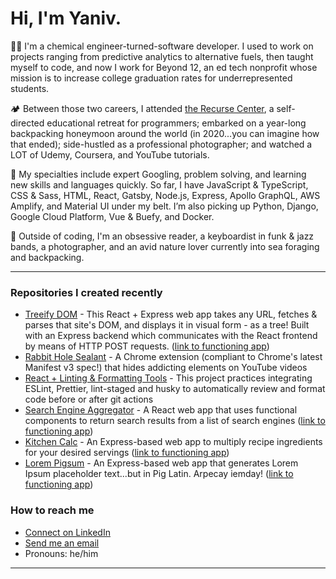# Hi, I'm Yaniv.

🧑‍🔬 I'm a chemical engineer-turned-software developer. I used to work on projects ranging from predictive analytics to alternative fuels, then taught myself to code, and now I work for Beyond 12, an ed tech nonprofit whose mission is to increase college graduation rates for underrepresented students.

🏕️ Between those two careers, I attended [the Recurse Center](https://www.recurse.com/), a self-directed educational retreat for programmers; embarked on a year-long backpacking honeymoon around the world (in 2020...you can imagine how that ended); side-hustled as a professional photographer; and watched a LOT of Udemy, Coursera, and YouTube tutorials.

👾 My specialties include expert Googling, problem solving, and learning new skills and languages quickly. So far, I have JavaScript & TypeScript, CSS & Sass, HTML, React, Gatsby, Node.js, Express, Apollo GraphQL, AWS Amplify, and Material UI under my belt. I’m also picking up Python, Django, Google Cloud Platform, Vue & Buefy, and Docker. 

🎹 Outside of coding, I'm an obsessive reader, a keyboardist in funk & jazz bands, a photographer, and an avid nature lover currently into sea foraging and backpacking. 

---

### Repositories I created recently
- [Treeify DOM](https://github.com/ezeYaniv/treeify) - This React + Express web app takes any URL, fetches & parses that site's DOM, and displays it in visual form - as a tree! Built with an Express backend which communicates with the React frontend by means of HTTP POST requests. ([link to functioning app](https://treeify-app.herokuapp.com/))
- [Rabbit Hole Sealant](https://github.com/ezeYaniv/rabbit-hole-sealant) - A Chrome extension (compliant to Chrome's latest Manifest v3 spec!) that hides addicting elements on YouTube videos
- [React + Linting & Formatting Tools](https://github.com/ezeYaniv/linting-format-automation-example) - This project practices integrating ESLint, Prettier, lint-staged and husky to automatically review and format code before or after git actions
- [Search Engine Aggregator](https://github.com/ezeYaniv/react-search-aggregator) - A React web app that uses functional components to return search results from a list of search engines ([link to functioning app](https://react-search-aggregator.vercel.app/))
- [Kitchen Calc](https://github.com/ezeYaniv/kitchen-calc) - An Express-based web app to multiply recipe ingredients for your desired servings ([link to functioning app](https://kitchen-calc.herokuapp.com/))
- [Lorem Pigsum](https://github.com/ezeYaniv/lorem-pigsum) - An Express-based web app that generates Lorem Ipsum placeholder text...but in Pig Latin. Arpecay iemday! ([link to functioning app](https://lorem-pigsum.herokuapp.com/))

### How to reach me
- [Connect on LinkedIn](https://www.linkedin.com/in/yaniv-brener)
- [Send me an email](mailto:brener.yaniv@gmail.com)
- Pronouns: he/him

---

<!-- #### Ask me about my hats...
>👨‍🔬 Chemical engineer turned web developer   
>📸 Photographer (IG: [@here_or_anywhere](https://www.instagram.com/here_or_anywhere/))  
>🎹 Pianist  
>🏕️ Avid outdoorsman  
>🐛 Bookworm -->
<!-- plant dad -->
